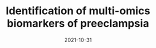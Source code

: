 ---
layout: post
title:  Identification of multi-omics biomarkers of preeclampsia
description: Discovering correlated RNAs and proteins biomarkers with data-driven algorithms.
date:   2021-10-31
template: image-right # You can specify the position of the image. For example: image-left, image-right, image-center
accent: '#c53651' # To change the accent color, add a hexadecimal color code (HEX). For example - '#5b2c6f'
image:  '/images/multiomics.jpg'
tags:   [Research, RNASeq, Bioinformatics]
redirect_to: https://multiomics.danielpham.com.au
---